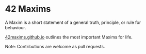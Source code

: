 # 42 Maxims

A Maxim is a short statement of a general truth, principle, or rule for behaviour.

[42maxims.github.io](https://42maxims.github.io) outlines the most important Maxims for life.


Note: Contributions are welcome as pull requests.
